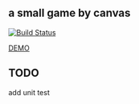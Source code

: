 ## a small game by canvas
[![Build Status](https://travis-ci.org/atomoo/canvas-game.svg?branch=master)](https://travis-ci.org/atomoo/canvas-game)    

[DEMO](http://atomoo.github.io/canvas-game/)

## TODO
add unit test